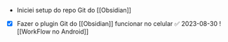 - Iniciei setup do repo Git do [[Obsidian]]
- [x] Fazer o plugin Git do [[Obsidian]] funcionar no celular ✅ 2023-08-30
	![[WorkFlow no Android]]
